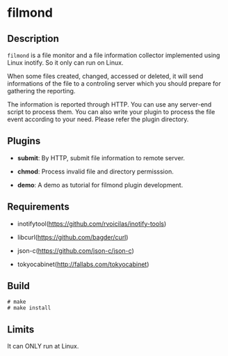 filmond
========

Description
-----------

`filmond` is a file monitor and a file information collector implemented using
Linux inotify. So it only can run on Linux.

When some files created, changed, accessed or deleted, it will send 
informations of the file to a controling server which you should 
prepare for gathering the reporting.

The information is reported through HTTP. You can use any server-end script
to process them. You can also write your plugin to process the file event
according to your need. Please refer the plugin directory.

Plugins
-------

* **submit**: By HTTP, submit file information to remote server.

* **chmod**: Process invalid file and directory permisssion.

* **demo**: A demo as tutorial for filmond plugin development.


Requirements
------------

* inotifytool(https://github.com/rvoicilas/inotify-tools)

* libcurl(https://github.com/bagder/curl)

* json-c(https://github.com/json-c/json-c)

* tokyocabinet(http://fallabs.com/tokyocabinet)


Build
-----

    # make
    # make install


Limits
------

It can ONLY run at Linux.

